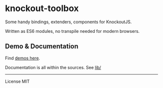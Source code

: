 # knockout-toolbox

Some handy bindings, extenders, components for KnockoutJS.

Written as ES6 modules, no transpile needed for modern browsers.  

## Demo & Documentation

Find [demos here](https://justlep.github.io/knockout-toolbox/docs/).

Documentation is all within the sources. See [lib/](./lib)

---

License MIT
